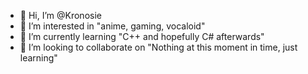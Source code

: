 - 👋 Hi, I’m @Kronosie
- 👀 I’m interested in "anime, gaming, vocaloid"
- 🌱 I’m currently learning "C++ and hopefully C# afterwards"
- 💞️ I’m looking to collaborate on "Nothing at this moment in time, just learning"

<!---
Kronosie/Kronosie is a ✨ special ✨ repository because its `README.md` (this file) appears on your GitHub profile.
You can click the Preview link to take a look at your changes.
--->
